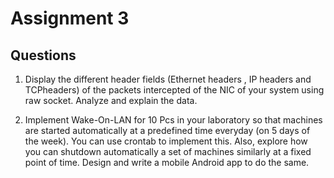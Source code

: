 # Assignment 3

## Questions

1. Display the different header fields (Ethernet headers , IP headers and TCPheaders) of the packets intercepted of the NIC of your system using raw socket. Analyze and explain the data.

2. Implement Wake-On-LAN for 10 Pcs in your laboratory so that machines are started automatically at a predefined time everyday (on 5 days of the week). You can use crontab to implement this. Also, explore how you can shutdown automatically a set of machines similarly at a fixed point of time. Design and write a mobile Android app to do the same.
